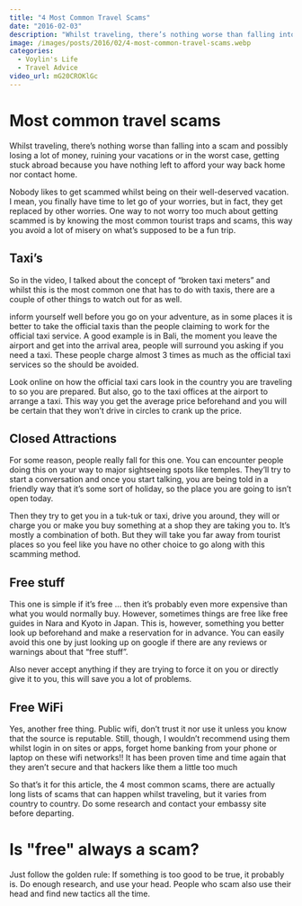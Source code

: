 ```yaml
---
title: "4 Most Common Travel Scams"
date: "2016-02-03"
description: "Whilst traveling, there’s nothing worse than falling into a scam and possibly losing a lot of money, ruining your vacations or in the worst case, getting stuck abroad because you have nothing left to afford your way back home nor contact home."
image: /images/posts/2016/02/4-most-common-travel-scams.webp
categories:
  - Voylin's Life
  - Travel Advice
video_url: mG20CROKlGc
---
```


# Most common travel scams

Whilst traveling, there’s nothing worse than falling into a scam and possibly losing a lot of money, ruining your vacations or in the worst case, getting stuck abroad because you have nothing left to afford your way back home nor contact home.

Nobody likes to get scammed whilst being on their well-deserved vacation. I mean, you finally have time to let go of your worries, but in fact, they get replaced by other worries. One way to not worry too much about getting scammed is by knowing the most common tourist traps and scams, this way you avoid a lot of misery on what’s supposed to be a fun trip.

## Taxi’s

So in the video, I talked about the concept of “broken taxi meters” and whilst this is the most common one that has to do with taxis, there are a couple of other things to watch out for as well. 

inform yourself well before you go on your adventure, as in some places it is better to take the official taxis than the people claiming to work for the official taxi service. A good example is in Bali, the moment you leave the airport and get into the arrival area, people will surround you asking if you need a taxi. These people charge almost 3 times as much as the official taxi services so the should be avoided. 

Look online on how the official taxi cars look in the country you are traveling to so you are prepared. But also, go to the taxi offices at the airport to arrange a taxi. This way you get the average price beforehand and you will be certain that they won’t drive in circles to crank up the price.

## Closed Attractions

For some reason, people really fall for this one. You can encounter people doing this on your way to major sightseeing spots like temples. They’ll try to start a conversation and once you start talking, you are being told in a friendly way that it’s some sort of holiday, so the place you are going to isn’t open today.

Then they try to get you in a tuk-tuk or taxi, drive you around, they will or charge you or make you buy something at a shop they are taking you to. It’s mostly a combination of both. But they will take you far away from tourist places so you feel like you have no other choice to go along with this scamming method.

## Free stuff

This one is simple if it’s free … then it’s probably even more expensive than what you would normally buy. However, sometimes things are free like free guides in Nara and Kyoto in Japan. This is, however, something you better look up beforehand and make a reservation for in advance. You can easily avoid this one by just looking up on google if there are any reviews or warnings about that “free stuff”.

Also never accept anything if they are trying to force it on you or directly give it to you, this will save you a lot of problems.

## Free WiFi

Yes, another free thing. Public wifi, don’t trust it nor use it unless you know that the source is reputable. Still, though, I wouldn’t recommend using them whilst login in on sites or apps, forget home banking from your phone or laptop on these wifi networks!! It has been proven  time and time again that they aren’t secure and that hackers like them a little too much

So that’s it for this article, the 4 most common scams, there are actually long lists of scams that can happen whilst traveling, but it varies from country to country. Do some research and contact your embassy site before departing. 

# Is "free" always a scam?

Just follow the golden rule: If something is too good to be true, it probably is. Do enough research, and use your head. People who scam also use their head and find new tactics all the time.
